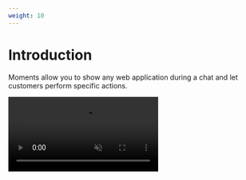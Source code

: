 ```yaml
---
weight: 10
---
```


# Introduction

Moments allow you to show any web application during a chat and let customers perform specific actions.

<video src="https://cdn-staging.livechat-static.com/api/file/lc/att/1520/34fb66f74b2f18394a199dbf0b6c4e9f/chw.mp4" autoplay="true" loop="true" muted="true">

## Is it for me?

Think about Moments as a solution for difficult tasks to handle during a conversation. When a specific task is hard to perform using text messages or it requires a lot of effort from your customer to provide requested data, Moments can make your process much more accessible. The feature allows you to solve a problem without the need to leave a chat. From a technical point of view, it's a web page embedded in an iframe shown during a chat.

<div>
    <iframe
        src="https://cdn.livechatinc.com/labs/open_chat3.html?license=100016461&group=1"
        style="border: 1px solid rgba(0, 0, 0, 0.1); width: 100%; max-width: 300px; height: 550px; display: block; margin: 1em auto;"
    >
    </iframe>
</div>

## How it works?

1. The customer receives a rich message with the webview button
2. The customer clicks button
3. Moments show, web applications loads
4. Customer performs activities in the web application
5. The moment is closed either by:
   - Web application (method call)
   - User (close button)

